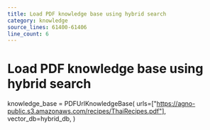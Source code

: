 ```yaml
---
title: Load PDF knowledge base using hybrid search
category: knowledge
source_lines: 61400-61406
line_count: 6
---
```


# Load PDF knowledge base using hybrid search
knowledge_base = PDFUrlKnowledgeBase(
    urls=["https://agno-public.s3.amazonaws.com/recipes/ThaiRecipes.pdf"],
    vector_db=hybrid_db,
)

